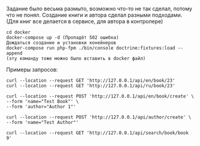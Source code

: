 Задание было весьма размыто, возможно что-то не так сделал, потому что не понял.
Создание книги и автора сделал разными подходами. (Для книг все делается в сервисе, для автора в контролере)

```
cd docker
docker-compose up -d (Пропадёт 502 ошибка)
Дождаться создание и установки конейнеров
docker-compose run php-fpm ./bin/console doctrine:fixtures:load --append
(эту команду тоже можно было вставить в docker файл)
```

Примеры запросов:
```
curl --location --request GET 'http://127.0.0.1/api/en/book/23'
curl --location --request GET 'http://127.0.0.1/api/ru/book/23'

curl --location --request POST 'http://127.0.0.1/api/en/book/create' \
--form 'name="Test Book"' \
--form 'author="Author 1"'

curl --location --request POST 'http://127.0.0.1/api/author/create' \
--form 'name="Test Author"'

curl --location --request GET 'http://127.0.0.1/api/search/book/book 9'